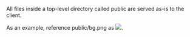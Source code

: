 All files inside a top-level directory called public are served as-is to the client.

As an example, reference public/bg.png as <img src='/bg.png' />.
